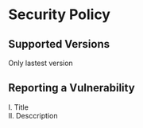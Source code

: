 # Security Policy

## Supported Versions

Only lastest version

## Reporting a Vulnerability

I. Title</br>
II. Desccription
